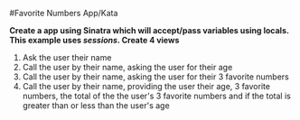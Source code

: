 #Favorite Numbers App/Kata

**Create a app using Sinatra which will accept/pass variables using locals. This example uses _sessions_. Create 4 views**

1. Ask the user their name
2. Call the user by their name, asking the user for their age
3. Call the user by their name, asking the user for their 3 favorite numbers
4. Call the user by their name, providing the user their age, 3 favorite numbers, the total of the the user's 3 favorite numbers and if the total is greater than or less than the user's age
